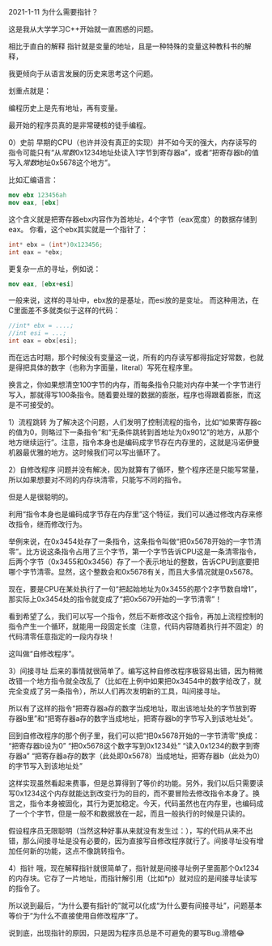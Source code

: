 2021-1-11 为什么需要指针？

这是我从大学学习C++开始就一直困惑的问题。

相比于直白的解释 指针就是变量的地址，且是一种特殊的变量这种教科书的解释，

我更倾向于从语言发展的历史来思考这个问题。

划重点就是：

编程历史上是先有地址，再有变量。

最开始的程序员真的是非常硬核的徒手编程。

0）史前
早期的CPU（也许并没有真正的实现）并不如今天的强大，内存读写的指令可能只有“从*常数*0x1234地址处读入1字节到寄存器a”，或者“把寄存器b的值写入*常数*地址0x5678这个地方”。

比如汇编语言：

```nasm
mov ebx 123456ah
mov eax, [ebx]
```

这个含义就是把寄存器ebx内容作为首地址，4个字节（eax宽度）的数据存储到eax。
你看，这个ebx其实就是一个指针了：

```c
int* ebx = (int*)0x123456;
int eax = *ebx;
```


更复杂一点的寻址，例如说：

```nasm
mov eax, [ebx+esi]
```

一般来说，这样的寻址中，ebx放的是基址，而esi放的是变址。
而这种用法，在C里面差不多就类似于这样的代码：

```c
//int* ebx = ....;
//int esi = ...;
int eax = ebx[esi];
```



而在远古时期，那个时候没有变量这一说，所有的内存读写都得指定好常数，也就是得把具体的数字（也称为字面量，literal）写死在程序里。

换言之，你如果想清空100字节的内存，而每条指令只能对内存中某一个字节进行写入，那就得写100条指令。随着要处理的数据的膨胀，程序也得跟着膨胀，而这是不可接受的。

1）流程跳转
为了解决这个问题，人们发明了控制流程的指令，比如“如果寄存器c的值为0，则略过下一条指令”和“无条件跳转到首地址为0x9012”的地方，从那个地方继续运行”。注意，指令本身也是编码成字节存在内存里的，这就是冯诺伊曼机器最优雅的地方。这时候我们可以写出循环了。

2）自修改程序
问题并没有解决，因为就算有了循环，整个程序还是只能写常量，所以如果想要对不同的内存块清零，只能写不同的指令。

但是人是很聪明的。

利用“指令本身也是编码成字节存在内存里”这个特征，我们可以通过修改内存来修改指令，继而修改行为。

举例来说，在0x3454处存了一条指令，这条指令叫做“把0x5678开始的一字节清零”。比方说这条指令占用了三个字节，第一个字节告诉CPU这是一条清零指令，后两个字节（0x3455和0x3456）存了一个表示地址的整数，告诉CPU到底要把哪个字节清零。显然，这个整数会和0x5678有关，而且大多情况就是0x5678。

现在，要是CPU在某处执行了一句“把起始地址为0x3455的那个2字节数自增1”，那实际上0x3454处的指令就变成了“把0x5679开始的一字节清零”！

看到希望了么，我们可以写一个指令，然后不断修改这个指令，再加上流程控制的指令产生一个循环，就能用一段固定长度（注意，代码内容随着执行并不固定）的代码清零任意指定的一段内存块！

这叫做“自修改程序”。

3）间接寻址
后来的事情就很简单了。编写这种自修改程序极容易出错，因为稍微改错一个地方指令就全改乱了（比如在上例中如果把0x3454中的数字给改了，就完全变成了另一条指令），所以人们再次发明新的工具，叫间接寻址。

所以有了这样的指令“把寄存器a存的数字当成地址，取出该地址处的字节放到寄存器b里”和“把寄存器a存的数字当成地址，把寄存器b的字节写入到该地址处”。

回到自修改程序的那个例子里，我们可以把“把0x5678开始的一字节清零”换成：
“把寄存器b设为0”
“把0x5678这个数字写到0x1234处”
“读入0x1234的数字到寄存器a”
“把寄存器a存的数字（此处即0x5678）当成地址，把寄存器b（此处为0）的字节写入到该地址处”

这样实现虽然看起来费事，但是总算得到了等价的功能。另外，我们以后只需要读写0x1234这个内存就能达到改变行为的目的，而不要冒险去修改指令本身了。换言之，指令本身被固化，其行为更加稳定。今天，代码虽然也在内存里，也编码成了一个个字节，但是一般不和数据放在一起，而且一般执行的时候是只读的。

假设程序员无限聪明（当然这种好事从来就没有发生过：），写的代码从来不出错，那么间接寻址是没有必要的，因为直接写自修改程序就行了。间接寻址没有增加任何新的功能，这点不像跳转指令。

4）指针
哦，现在解释指针就很简单了，指针就是间接寻址例子里面那个0x1234的内存块。它存了一片地址，而指针解引用（比如*p）就对应的是间接寻址读写的指令了。

所以说到最后，“为什么要有指针的”就可以化成“为什么要有间接寻址”，问题基本等价于“为什么不直接使用自修改程序”了。

说到底，出现指针的原因，只是因为程序员总是不可避免的要写Bug.滑稽😂

